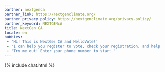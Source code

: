 ```yaml
---
partner: nextgenca
partner_link: https://nextgenclimate.org/
partner_privacy_policy: https://nextgenclimate.org/privacy-policy/
partner_keyword: NEXTGENcA
title: NextGen CA
locale: en
bubbles:
 - 'Hi! This is NextGen CA and HelloVote!'
 - 'I can help you register to vote, check your registration, and help your friends register'
 - 'Try me out! Enter your phone number to start.'
---
```

{% include chat.html %}



